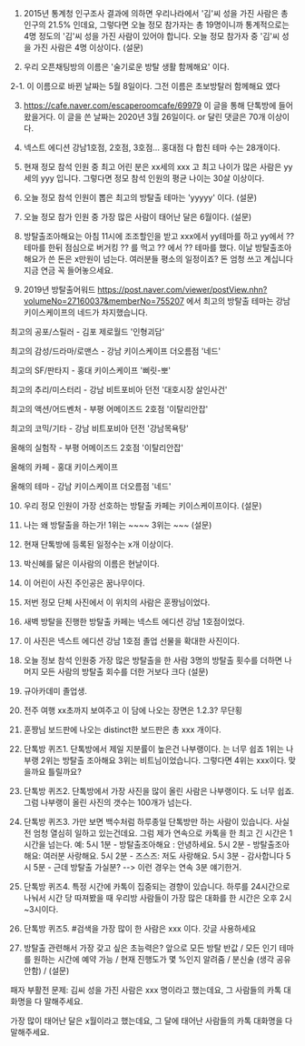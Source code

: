 1. 2015년 통계청 인구조사 결과에 의하면 우리나라에서 '김'씨 성을 가진 사람은 총 인구의 21.5% 인데요,
그렇다면 오늘 정모 참가자는 총 19명이니까 통계적으로는 4명 정도의 '김'씨 성을 가진 사람이 있어야 합니다. 
오늘 정모 참가자 중 '김'씨 성을 가진 사람은 4명 이상이다.  (설문)

2. 우리 오픈채팅방의 이름은 '술기로운 방탈 생활 함께해요' 이다.

2-1. 이 이름으로 바뀐 날짜는 5월 8일이다. 그전 이름은 초보방탈러 함께해요 였다

3. https://cafe.naver.com/escaperoomcafe/69979 이 글을 통해 단톡방에 들어왔을거다. 이 글을 쓴 날짜는 2020년 3월 26일이다. or 달린 댓글은 70개 이상이다.

4. 넥스트 에디션 강남1호점, 2호점, 3호점... 홍대점 다 합친 테마 수는 28개이다.

5. 현재 정모 참석 인원 중 최고 어린 분은 xx세의 xxx 고 최고 나이가 많은 사람은 yy세의 yyy 입니다. 그렇다면 정모 참석 인원의 평균 나이는 30살 이상이다.

6. 오늘 정모 참석 인원이 뽑은 최고의 방탈출 테마는 'yyyyy' 이다. (설문)

7. 오늘 정모 참가 인원 중 가장 많은 사람이 태어난 달은 6월이다. (설문)

8. 방탈출조아해요는 아침 11시에 조조할인을 받고 xxx에서 yy테마를 하고 yy에서 ?? 테마를 한뒤 점심으로 버거킹 ?? 를 먹고 ?? 에서 ?? 테마를 했다. 이날 방탈출조아해요가 쓴 돈은 x만원이 넘는다. 여러분들 평소의 일정이죠? 돈 엄청 쓰고 계십니다 지금 연금 꼭 들어놓으세요.

9. 2019년 방탈출어워드 https://post.naver.com/viewer/postView.nhn?volumeNo=27160037&memberNo=755207 에서 최고의 방탈출 테마는 강남 키이스케이프의 네드가 차지했습니다. 

최고의 공포/스릴러 - 김포 제로월드 '인형괴담'

최고의 감성/드라마/로맨스 - 강남 키이스케이프 더오름점 '네드'

최고의 SF/판타지 - 홍대 키이스케이프 '삐릿-뽀'

최고의 추리/미스터리 - 강남 비트포비아 던전 '대호시장 살인사건'

최고의 액션/어드벤처 - 부평 어메이즈드 2호점 '이탈리안잡'

최고의 코믹/기타 - 강남 비트포비아 던전 '강남목욕탕'

올해의 실험작 - 부평 어메이즈드 2호점 '이탈리안잡'

올해의 카페 - 홍대 키이스케이프

올해의 테마 - 강남 키이스케이프 더오름점 '네드'

10. 우리 정모 인원이 가장 선호하는 방탈출 카페는 키이스케이프이다. (설문)

11. 나는 왜 방탈출을 하는가! 1위는 ~~~~ 3위는 ~~~  (설문)

12. 현재 단톡방에 등록된 일정수는 x개 이상이다. 

13. 박신혜를 닮은 이사람의 이름은 현날이다.

14. 이 어린이 사진 주인공은 꿈나무이다.

15. 저번 정모 단체 사진에서 이 위치의 사람은 훈짱님이었다.

16. 새벽 방탈을 진행한 방탈출 카페는 넥스트 에디션 강남 1호점이었다.

17. 이 사진은 넥스트 에디션 강남 1호점 졸업 선물을 확대한 사진이다.

18. 오늘 정보 참석 인원중 가장 많은 방탈출을 한 사람 3명의 방탈출 횟수를 더하면 나머지 모든 사람의 방탈출 회수를 더한 거보다 크다 (설문)

19. 규아카데미 졸업생.

20. 전주 여행 xx초까지 보여주고 이 담에 나오는 장면은 1.2.3? 무단횡

21. 훈짱님 보드판에 나오는 distinct한 보드판은 총 xxx 개이다.

22. 단톡방 퀴즈1. 단톡방에서 제일 지분률이 높은건 나부랭이다. 는 너무 쉽죠 1위는 나부랭 2위는 방탈출 조아해요 3위는 비트님이었습니다. 그렇다면 4위는 xxx이다. 맞을까요 틀릴까요?

23. 단톡방 퀴즈2. 단톡방에서 가장 사진을 많이 올린 사람은 나부랭이다. 도 너무 쉽죠. 그럼 나부랭이 올린 사진의 갯수는 100개가 넘는다.

24. 단톡방 퀴즈3. 가만 보면 백수처럼 하루종일 단톡방만 하는 사람이 있습니다. 사실 전 엄청 열심히 일하고 있는건데요. 그럼 제가 연속으로 카톡을 한 최고 긴 시간은 1시간을 넘는다. 예: 5시 1분 - 방탈출조아해요 : 안녕하세요. 5시 2분 - 방탈출조아해요: 여러분 사랑해요. 5시 2분 - 즈스즈: 저도 사랑해요. 5시 3분 - 감사합니다 5시 5분 - 근데 방탈출 가실분? --> 이런 경우는 연속 3분 얘기한거.

25. 단톡방 퀴즈4. 특정 시간에 카톡이 집중되는 경향이 있습니다. 하루를 24시간으로 나눠서 시간 당 따져봤을 때 우리방 사람들이 가장 많은 대화를 한 시간은 오후 2시~3시이다.

26. 단톡방 퀴즈5. #검색을 가장 많이 한 사람은 xxx 이다. 갓글 사용하세요

27. 방탈출 관련해서 가장 갖고 싶은 초능력은? 앞으로 모든 방탈 반값 / 모든 인기 테마를 원하는 시간에 예약 가능 / 현재 진행도가 몇 %인지 알려줌 / 분신술 (생각 공유 안함) /  (설문)



패자 부활전 문제: 김씨 성을 가진 사람은 xxx 명이라고 했는데요, 그 사람들의 카톡 대화명을 다 말해주세요.

가장 많이 태어난 달은 x월이라고 했는데요, 그 달에 태어난 사람들의 카톡 대화명을 다 말해주세요.



